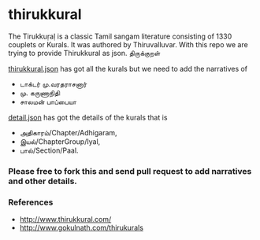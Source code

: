 # thirukkural

The Tirukkuṛaḷ is a classic Tamil sangam literature consisting of 1330 couplets or Kurals. It was authored by Thiruvalluvar. With this repo we are trying to provide Thirukkural as json. திருக்குறள்

[thirukkural.json](https://github.com/tk120404/thirukkural/blob/master/thirukkural.json) has got all the kurals but we need to add the narratives of

- டாக்டர் மு.வரதராசனார்
- மு. கருணாநிதி
- சாலமன் பாப்பையா

[detail.json](https://github.com/tk120404/thirukkural/blob/master/detail.json) has got the details of the kurals that is

- அதிகாரம்/Chapter/Adhigaram,
- இயல்/ChapterGroup/Iyal,
- பால்/Section/Paal.

### Please free to fork this and send pull request to add narratives and other details.

### References

- http://www.thirukkural.com/
- http://www.gokulnath.com/thirukurals
